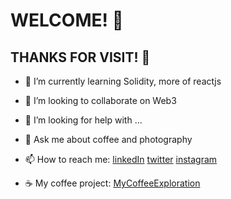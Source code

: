 # WELCOME! 🥳
## THANKS FOR VISIT! 🎉

<!--
**MAB015/MAB015** is a ✨ _special_ ✨ repository because its `README.md` (this file) appears on your GitHub profile.

Here are some ideas to get you started:

- 🔭 I’m currently working on ...
- 🌱 I’m currently learning ...
- 👯 I’m looking to collaborate on ...
- 🤔 I’m looking for help with ...
- 💬 Ask me about ...
- 📫 How to reach me: ...
- 😄 Pronouns: ...
- ⚡ Fun fact: ...
-->

- 🌱 I’m currently learning Solidity, more of reactjs
- 👯 I’m looking to collaborate on Web3
- 🤔 I’m looking for help with ...
- 💬 Ask me about coffee and photography
- 📫 How to reach me: [linkedIn](https://www.linkedin.com/in/mab015/) [twitter](https://www.twitter.com/mabo15/) [instagram](https://www.instagram.com/mab_015/)

- ☕ My coffee project: [MyCoffeeExploration](https://www.instagram.com/mycoffeeexploration/)
